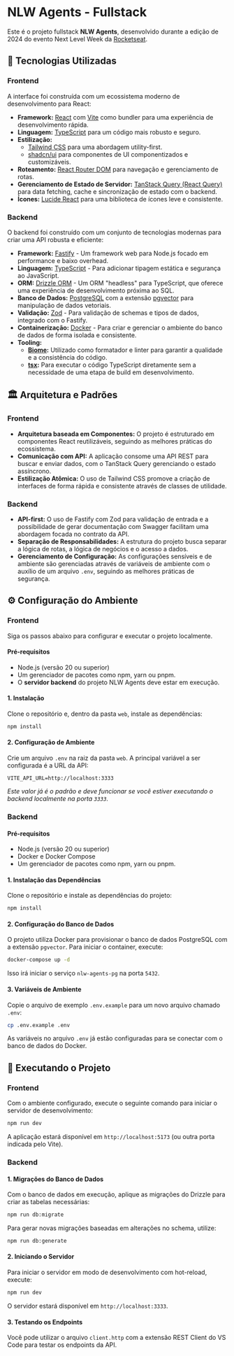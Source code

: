 # NLW Agents - Fullstack

Este é o projeto fullstack **NLW Agents**, desenvolvido durante a edição de 2024 do evento Next Level Week da [Rocketseat](https://www.rocketseat.com.br/).

## 🚀 Tecnologias Utilizadas

### Frontend

A interface foi construída com um ecossistema moderno de desenvolvimento para React:

- **Framework:** [React](https://react.dev/) com [Vite](https://vitejs.dev/) como bundler para uma experiência de desenvolvimento rápida.
- **Linguagem:** [TypeScript](https://www.typescriptlang.org/) para um código mais robusto e seguro.
- **Estilização:**
    - [Tailwind CSS](https://tailwindcss.com/) para uma abordagem utility-first.
    - [shadcn/ui](https://ui.shadcn.com/) para componentes de UI componentizados e customizáveis.
- **Roteamento:** [React Router DOM](https://reactrouter.com/) para navegação e gerenciamento de rotas.
- **Gerenciamento de Estado de Servidor:** [TanStack Query (React Query)](https://tanstack.com/query) para data fetching, cache e sincronização de estado com o backend.
- **Ícones:** [Lucide React](https://lucide.dev/) para uma biblioteca de ícones leve e consistente.

### Backend

O backend foi construído com um conjunto de tecnologias modernas para criar uma API robusta e eficiente:

- **Framework:** [Fastify](https://fastify.dev/) - Um framework web para Node.js focado em performance e baixo overhead.
- **Linguagem:** [TypeScript](https://www.typescriptlang.org/) - Para adicionar tipagem estática e segurança ao JavaScript.
- **ORM:** [Drizzle ORM](https://orm.drizzle.team/) - Um ORM "headless" para TypeScript, que oferece uma experiência de desenvolvimento próxima ao SQL.
- **Banco de Dados:** [PostgreSQL](https://www.postgresql.org/) com a extensão [pgvector](https://github.com/pgvector/pgvector) para manipulação de dados vetoriais.
- **Validação:** [Zod](https://zod.dev/) - Para validação de schemas e tipos de dados, integrado com o Fastify.
- **Containerização:** [Docker](https://www.docker.com/) - Para criar e gerenciar o ambiente do banco de dados de forma isolada e consistente.
- **Tooling:**
  - **[Biome](https://biomejs.dev/):** Utilizado como formatador e linter para garantir a qualidade e a consistência do código.
  - **[tsx](https://github.com/esbuild-kit/tsx):** Para executar o código TypeScript diretamente sem a necessidade de uma etapa de build em desenvolvimento.

## 🏛️ Arquitetura e Padrões

### Frontend

- **Arquitetura baseada em Componentes:** O projeto é estruturado em componentes React reutilizáveis, seguindo as melhores práticas do ecossistema.
- **Comunicação com API:** A aplicação consome uma API REST para buscar e enviar dados, com o TanStack Query gerenciando o estado assíncrono.
- **Estilização Atômica:** O uso de Tailwind CSS promove a criação de interfaces de forma rápida e consistente através de classes de utilidade.

### Backend

- **API-first:** O uso de Fastify com Zod para validação de entrada e a possibilidade de gerar documentação com Swagger facilitam uma abordagem focada no contrato da API.
- **Separação de Responsabilidades:** A estrutura do projeto busca separar a lógica de rotas, a lógica de negócios e o acesso a dados.
- **Gerenciamento de Configuração:** As configurações sensíveis e de ambiente são gerenciadas através de variáveis de ambiente com o auxílio de um arquivo `.env`, seguindo as melhores práticas de segurança.

## ⚙️ Configuração do Ambiente

### Frontend

Siga os passos abaixo para configurar e executar o projeto localmente.

#### Pré-requisitos

- Node.js (versão 20 ou superior)
- Um gerenciador de pacotes como npm, yarn ou pnpm.
- O **servidor backend** do projeto NLW Agents deve estar em execução.

#### 1. Instalação

Clone o repositório e, dentro da pasta `web`, instale as dependências:

```bash
npm install
```

#### 2. Configuração de Ambiente

Crie um arquivo `.env` na raiz da pasta `web`. A principal variável a ser configurada é a URL da API:

```env
VITE_API_URL=http://localhost:3333
```

*Este valor já é o padrão e deve funcionar se você estiver executando o backend localmente na porta `3333`.*

### Backend

#### Pré-requisitos

- Node.js (versão 20 ou superior)
- Docker e Docker Compose
- Um gerenciador de pacotes como npm, yarn ou pnpm.

#### 1. Instalação das Dependências

Clone o repositório e instale as dependências do projeto:

```bash
npm install
```

#### 2. Configuração do Banco de Dados

O projeto utiliza Docker para provisionar o banco de dados PostgreSQL com a extensão `pgvector`. Para iniciar o container, execute:

```bash
docker-compose up -d
```

Isso irá iniciar o serviço `nlw-agents-pg` na porta `5432`.

#### 3. Variáveis de Ambiente

Copie o arquivo de exemplo `.env.example` para um novo arquivo chamado `.env`:

```bash
cp .env.example .env
```

As variáveis no arquivo `.env` já estão configuradas para se conectar com o banco de dados do Docker.


## 🚀 Executando o Projeto

### Frontend

Com o ambiente configurado, execute o seguinte comando para iniciar o servidor de desenvolvimento:

```bash
npm run dev
```

A aplicação estará disponível em `http://localhost:5173` (ou outra porta indicada pelo Vite).

### Backend

#### 1. Migrações do Banco de Dados

Com o banco de dados em execução, aplique as migrações do Drizzle para criar as tabelas necessárias:

```bash
npm run db:migrate
```

Para gerar novas migrações baseadas em alterações no schema, utilize:

```bash
npm run db:generate
```

#### 2. Iniciando o Servidor

Para iniciar o servidor em modo de desenvolvimento com hot-reload, execute:

```bash
npm run dev
```

O servidor estará disponível em `http://localhost:3333`.

#### 3. Testando os Endpoints

Você pode utilizar o arquivo `client.http` com a extensão REST Client do VS Code para testar os endpoints da API.